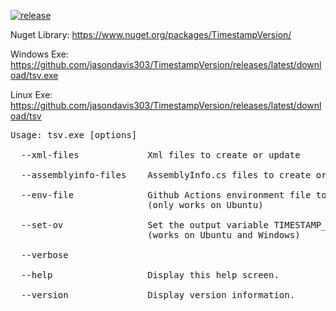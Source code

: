 [![release](https://github.com/jasondavis303/TimestampVersion/actions/workflows/release.yml/badge.svg)](https://github.com/jasondavis303/TimestampVersion/actions/workflows/release.yml)

Nuget Library: https://www.nuget.org/packages/TimestampVersion/


Windows Exe: https://github.com/jasondavis303/TimestampVersion/releases/latest/download/tsv.exe

Linux Exe: https://github.com/jasondavis303/TimestampVersion/releases/latest/download/tsv

<pre>
Usage: tsv.exe [options]

  --xml-files             Xml files to create or update

  --assemblyinfo-files    AssemblyInfo.cs files to create or update

  --env-file              Github Actions environment file to create or update 
                          (only works on Ubuntu)

  --set-ov                Set the output variable TIMESTAMP_VERSION in Github Actions
                          (works on Ubuntu and Windows)

  --verbose

  --help                  Display this help screen.

  --version               Display version information.
</pre>
